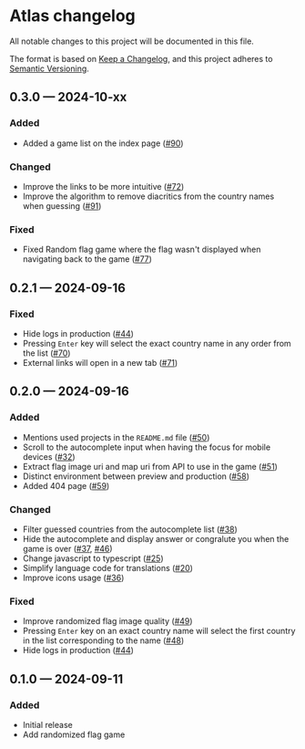 # Atlas changelog

All notable changes to this project will be documented in this file.

The format is based on [Keep a Changelog](https://keepachangelog.com/en/1.0.0/),
and this project adheres to [Semantic Versioning](https://semver.org/spec/v2.0.0.html).

## 0.3.0 &#8212; 2024-10-xx

### Added

- Added a game list on the index page ([#90])

### Changed

- Improve the links to be more intuitive ([#72])
- Improve the algorithm to remove diacritics from the country names when guessing ([#91])

### Fixed

- Fixed Random flag game where the flag wasn't displayed when navigating back to the game ([#77])

<!-- 0.3.0 -->
[#72]: https://github.com/wavepulse/atlas/issues/72
[#77]: https://github.com/wavepulse/atlas/issues/77
[#90]: https://github.com/wavepulse/atlas/issues/90
[#91]: https://github.com/wavepulse/atlas/issues/91

## 0.2.1 &#8212; 2024-09-16

### Fixed

- Hide logs in production ([#44])
- Pressing `Enter` key will select the exact country name in any order from the list ([#70])
- External links will open in a new tab ([#71])

<!-- 0.2.1 -->
[#70]: https://github.com/wavepulse/atlas/issues/70
[#71]: https://github.com/wavepulse/atlas/issues/71

## 0.2.0 &#8212; 2024-09-16

### Added

- Mentions used projects in the `README.md` file ([#50])
- Scroll to the autocomplete input when having the focus for mobile devices ([#32])
- Extract flag image uri and map uri from API to use in the game ([#51])
- Distinct environment between preview and production ([#58])
- Added 404 page ([#59])

### Changed

- Filter guessed countries from the autocomplete list ([#38])
- Hide the autocomplete and display answer or congralute you when the game is over ([#37], [#46])
- Change javascript to typescript ([#25])
- Simplify language code for translations ([#20])
- Improve icons usage ([#36])

### Fixed

- Improve randomized flag image quality ([#49])
- Pressing `Enter` key on an exact country name will select the first country in the list corresponding to the name ([#48])
- Hide logs in production ([#44])

<!-- 0.2.0 -->
[#20]: https://github.com/wavepulse/atlas/issues/20
[#25]: https://github.com/wavepulse/atlas/issues/25
[#32]: https://github.com/wavepulse/atlas/issues/32
[#36]: https://github.com/wavepulse/atlas/issues/36
[#37]: https://github.com/wavepulse/atlas/issues/37
[#38]: https://github.com/wavepulse/atlas/issues/38
[#44]: https://github.com/wavepulse/atlas/issues/44
[#46]: https://github.com/wavepulse/atlas/issues/46
[#48]: https://github.com/wavepulse/atlas/issues/48
[#49]: https://github.com/wavepulse/atlas/issues/49
[#50]: https://github.com/wavepulse/atlas/issues/50
[#51]: https://github.com/wavepulse/atlas/issues/51
[#58]: https://github.com/wavepulse/atlas/issues/58
[#59]: https://github.com/wavepulse/atlas/issues/59

## 0.1.0 &#8212; 2024-09-11

### Added

- Initial release
- Add randomized flag game
